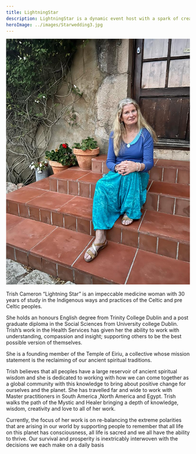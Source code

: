 ```yaml
---
title: LightningStar
description: LightningStar is a dynamic event host with a spark of creativity.
heroImage: ../images/Starwedding3.jpg
---
```


![LightningStar](../images/Star.at.Joseps.png)

Trish Cameron “Lightning Star” is an impeccable medicine woman with 30 years of study in the Indigenous ways and practices of the Celtic and pre Celtic peoples.

She holds an honours English degree from Trinity College Dublin and a post graduate diploma in the Social Sciences from University college Dublin.  Trish’s work in the Health Services has given her the ability to work with understanding, compassion and insight; supporting others to be the best possible version of themselves.

She is a founding member of the Temple of Eiriu, a collective whose mission statement is the reclaiming of our ancient spiritual traditions. 

Trish believes that all  peoples have a large reservoir of ancient spiritual wisdom and she  is dedicated  to working with how we can come together as a global community with this knowledge  to bring about positive change for ourselves and the planet. She has travelled far and wide to work with Master practitioners in South America ,North America and Egypt. Trish walks the path of the Mystic and Healer bringing a depth of knowledge, wisdom, creativity and love to all of her work.

Currently, the focus of her work is on re-balancing the extreme polarities that are arising in our world by supporting people to remember that all life on this planet has consciousness, all life is sacred and we all have the ability to thrive. Our survival and prosperity is inextricably interwoven with the decisions we each make on a daily basis

